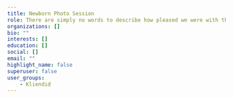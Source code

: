 ```yaml
---
title: Newborn Photo Session
role: There are simply no words to describe how pleased we were with the photo shoot! I came a little nervous to the photo session, because the baby was suffering from gas, I was literally a week, as from a maternity hospital, but in the very first seconds, entering the studio, Viktoria removed all the worries. Everything went at the highest level, the photos are all 5+, it’s simply impossible to choose 🙈 We will definitely come again ❤️ (c) Jelena Muržak
organizations: []
bio: ""
interests: []
education: []
social: []
email: ""
highlight_name: false
superuser: false
user_groups:
    - Kliendid
---
```

